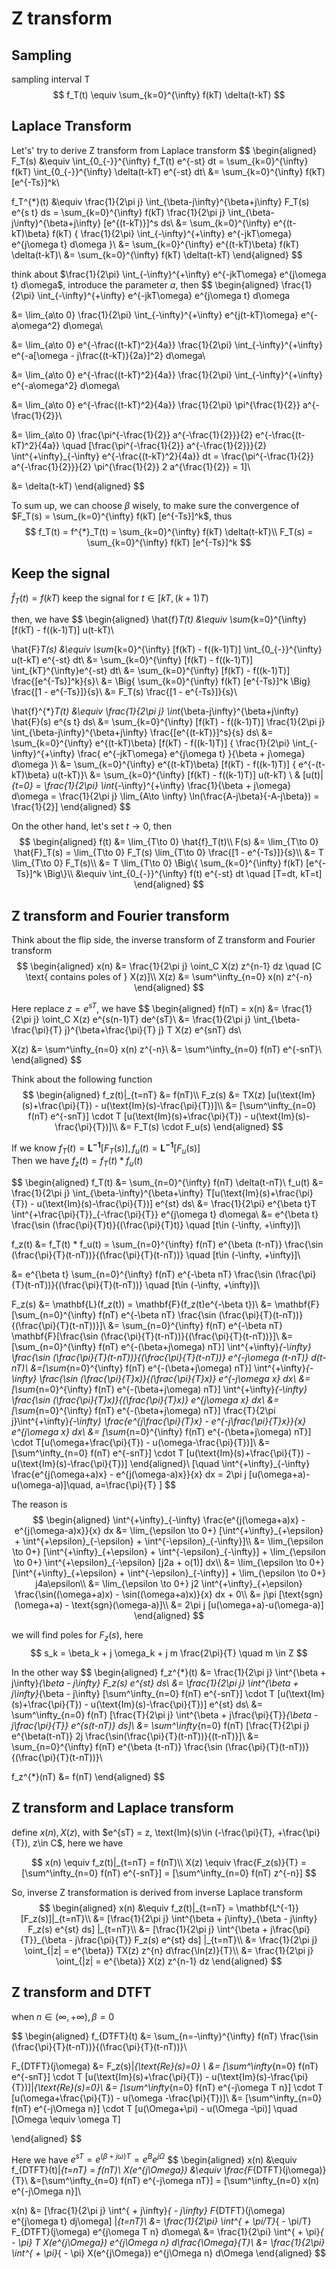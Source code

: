 # Z transform

## Sampling
sampling interval T
$$
f_T(t) \equiv \sum_{k=0}^{\infty} f(kT) \delta(t-kT)
$$

## Laplace Transform
Let's' try to derive Z transform from Laplace transform
$$
\begin{aligned}
F_T(s) 
&\equiv \int_{0_{-}}^{\infty} f_T(t) e^{-st} dt = \sum_{k=0}^{\infty} f(kT) \int_{0_{-}}^{\infty} \delta(t-kT) e^{-st} dt\\
&= \sum_{k=0}^{\infty} f(kT) [e^{-Ts}]^k\\

f_T^{*}(t) 
&\equiv \frac{1}{2\pi j} \int_{\beta-j\infty}^{\beta+j\infty} F_T(s) e^{s t} ds
= \sum_{k=0}^{\infty} f(kT) \frac{1}{2\pi j} \int_{\beta-j\infty}^{\beta+j\infty} [e^{(t-kT)}]^s ds\\
&= \sum_{k=0}^{\infty} e^{(t-kT)\beta} f(kT) \{ \frac{1}{2\pi} \int_{-\infty}^{+\infty} e^{-jkT\omega} e^{j\omega t} d\omega \}\\
&= \sum_{k=0}^{\infty} e^{(t-kT)\beta} f(kT) \delta(t-kT)\\
&= \sum_{k=0}^{\infty} f(kT) \delta(t-kT)
\end{aligned}
$$

think about $\frac{1}{2\pi} \int_{-\infty}^{+\infty} e^{-jkT\omega} e^{j\omega t} d\omega$, introduce the parameter $a$, then
$$
\begin{aligned}
\frac{1}{2\pi} \int_{-\infty}^{+\infty} e^{-jkT\omega} e^{j\omega t} d\omega

&= \lim_{a\to 0} \frac{1}{2\pi} \int_{-\infty}^{+\infty} e^{j(t-kT)\omega}  e^{-a\omega^2} d\omega\\

&= \lim_{a\to 0} e^{-\frac{(t-kT)^2}{4a}}
\frac{1}{2\pi} \int_{-\infty}^{+\infty} e^{-a[\omega - j\frac{(t-kT)}{2a}]^2} d\omega\\

&= \lim_{a\to 0} e^{-\frac{(t-kT)^2}{4a}}
\frac{1}{2\pi} \int_{-\infty}^{+\infty} e^{-a\omega^2} d\omega\\

&= \lim_{a\to 0} e^{-\frac{(t-kT)^2}{4a}}
\frac{1}{2\pi} \pi^{\frac{1}{2}} a^{-\frac{1}{2}}\\

&= \lim_{a\to 0} \frac{\pi^{-\frac{1}{2}} a^{-\frac{1}{2}}}{2} e^{-\frac{(t-kT)^2}{4a}} 
\quad 
[\frac{\pi^{-\frac{1}{2}} a^{-\frac{1}{2}}}{2} \int^{+\infty}_{-\infty} e^{-\frac{(t-kT)^2}{4a}} dt
= \frac{\pi^{-\frac{1}{2}} a^{-\frac{1}{2}}}{2} \pi^{\frac{1}{2}} 2 a^{\frac{1}{2}} = 1]\\

&= \delta(t-kT)
\end{aligned}
$$

To sum up, we can choose $\beta$ wisely, to make sure the convergence of  $F_T(s) = \sum_{k=0}^{\infty} f(kT) [e^{-Ts}]^k$, thus
$$
f_T(t) = f^{*}_T(t) = \sum_{k=0}^{\infty} f(kT) \delta(t-kT)\\
F_T(s) = \sum_{k=0}^{\infty} f(kT) [e^{-Ts}]^k
$$

## Keep the signal
$\hat{f}_T(t)=f(kT)$ keep the signal for $t \in [kT, (k+1)T)$

then, we have
$$
\begin{aligned}
\hat{f}_T(t) &\equiv \sum_{k=0}^{\infty} [f(kT) - f((k-1)T)] u(t-kT)\\

\hat{F}_T(s) &\equiv \sum_{k=0}^{\infty} [f(kT) - f((k-1)T)] \int_{0_{-}}^{\infty} u(t-kT) e^{-st} dt\\
&= \sum_{k=0}^{\infty} [f(kT) - f((k-1)T)] \int_{kT}^{\infty}e^{-st} dt\\
&= \sum_{k=0}^{\infty} [f(kT) - f((k-1)T)] \frac{[e^{-Ts}]^k}{s}\\
&= \Big\{ \sum_{k=0}^{\infty} f(kT) [e^{-Ts}]^k \Big\} \frac{[1 - e^{-Ts}]}{s}\\
&= F_T(s) \frac{[1 - e^{-Ts}]}{s}\\

\hat{f}^{*}_T(t) &\equiv \frac{1}{2\pi j} \int_{\beta-j\infty}^{\beta+j\infty} \hat{F}(s) e^{s t} ds\\
&= \sum_{k=0}^{\infty} [f(kT) - f((k-1)T)] \frac{1}{2\pi j} \int_{\beta-j\infty}^{\beta+j\infty} \frac{[e^{(t-kT)}]^s}{s} ds\\
&= \sum_{k=0}^{\infty} e^{(t-kT)\beta} [f(kT) - f((k-1)T)] \{ \frac{1}{2\pi} \int_{-\infty}^{+\infty} \frac{ e^{-jkT\omega} e^{j\omega t} }{\beta + j\omega} d\omega \}\\
&= \sum_{k=0}^{\infty} e^{(t-kT)\beta} [f(kT) - f((k-1)T)] \{ e^{-(t-kT)\beta} u(t-kT)\}\\
&= \sum_{k=0}^{\infty} [f(kT) - f((k-1)T)] u(t-kT) \\
& [u(t)|_{t=0} = \frac{1}{2\pi} \int_{-\infty}^{+\infty} \frac{1}{\beta + j\omega} d\omega = \frac{1}{2\pi j} \lim_{A\to \infty} \ln(\frac{A-j\beta}{-A-j\beta}) = \frac{1}{2}]
\end{aligned}
$$

On the other hand, let's set $t\to 0$, then
$$
\begin{aligned}
f(t) &= \lim_{T\to 0} \hat{f}_T(t)\\
F(s) &= \lim_{T\to 0} \hat{F}_T(s)
= \lim_{T\to 0} F_T(s) \lim_{T\to 0} \frac{[1 - e^{-Ts}]}{s}\\
&= T \lim_{T\to 0} F_T(s)\\
&= T \lim_{T\to 0} \Big\{ \sum_{k=0}^{\infty} f(kT) [e^{-Ts}]^k \Big\}\\
&\equiv \int_{0_{-}}^{\infty} f(t) e^{-st} dt \quad [T=dt, kT=t]
\end{aligned}
$$

## Z transform and Fourier transform 

Think about the flip side, the inverse transform of  Z transform and Fourier transform
$$
\begin{aligned}
x(n) &= \frac{1}{2\pi j} \oint_C X(z) z^{n-1} dz \quad [C \text{ contains poles of } X(z)]\\
X(z) &= \sum^\infty_{n=0} x(n) z^{-n}
\end{aligned}
$$

Here replace $z = e^{sT}$, we have
$$
\begin{aligned}
f(nT) = x(n) &= \frac{1}{2\pi j} \oint_C X(z) e^{s(n-1)T} de^{sT}\\
&= \frac{1}{2\pi j} \int_{\beta-\frac{\pi}{T} j}^{\beta+\frac{\pi}{T} j} T X(z) e^{snT} ds\\

X(z) &= \sum^\infty_{n=0} x(n) z^{-n}\\
&= \sum^\infty_{n=0} f(nT) e^{-snT}\\
\end{aligned}
$$

Think about the following function
$$
\begin{aligned}
f_z(t)|_{t=nT} &= f(nT)\\
F_z(s) &= TX(z) [u(\text{Im}(s)+\frac{\pi}{T}) - u(\text{Im}(s)-\frac{\pi}{T})]\\
&= [\sum^\infty_{n=0} f(nT) e^{-snT}] \cdot T [u(\text{Im}(s)+\frac{\pi}{T}) - u(\text{Im}(s)-\frac{\pi}{T})]\\
&= F_T(s) \cdot F_u(s)
\end{aligned}
$$

If we know $f_T(t) = \mathbf{L^{-1}}[F_T(s)], f_u(t) = \mathbf{L^{-1}}[F_u(s)]$\
Then we have $f_z(t) = f_T(t) * f_u(t)$

$$
\begin{aligned}
f_T(t) &= \sum_{n=0}^{\infty} f(nT) \delta(t-nT)\\
f_u(t) &= \frac{1}{2\pi j} \int_{\beta-\infty}^{\beta+\infty} T[u(\text{Im}(s)+\frac{\pi}{T}) - u(\text{Im}(s)-\frac{\pi}{T})]  e^{st} ds\\
&= \frac{1}{2\pi} e^{\beta t}T \int^{+\frac{\pi}{T}}_{-\frac{\pi}{T}} e^{j\omega t} d\omega\\
&= e^{\beta t} \frac{\sin (\frac{\pi}{T}t)}{(\frac{\pi}{T}t)} \quad [t\in (-\infty, +\infty)]\\

f_z(t) &= f_T(t) * f_u(t) = \sum_{n=0}^{\infty} f(nT) e^{\beta (t-nT)} \frac{\sin (\frac{\pi}{T}(t-nT))}{(\frac{\pi}{T}(t-nT))} \quad [t\in (-\infty, +\infty)]\\

&= e^{\beta t} \sum_{n=0}^{\infty} f(nT) e^{-\beta nT} \frac{\sin (\frac{\pi}{T}(t-nT))}{(\frac{\pi}{T}(t-nT))} \quad [t\in (-\infty, +\infty)]\\

F_z(s) &= \mathbf{L}(f_z(t)) = \mathbf{F}(f_z(t)e^{-\beta t})\\
&= \mathbf{F}[\sum_{n=0}^{\infty} f(nT) e^{-\beta nT} \frac{\sin (\frac{\pi}{T}(t-nT))}{(\frac{\pi}{T}(t-nT))}]\\
&= \sum_{n=0}^{\infty} f(nT) e^{-\beta nT} \mathbf{F}[\frac{\sin (\frac{\pi}{T}(t-nT))}{(\frac{\pi}{T}(t-nT))}]\\
&=[\sum_{n=0}^{\infty} f(nT) e^{-(\beta+j\omega) nT}]
\int^{+\infty}_{-\infty} \frac{\sin (\frac{\pi}{T}(t-nT))}{(\frac{\pi}{T}(t-nT))} e^{-j\omega (t-nT)} d(t-nT)\\
&=[\sum_{n=0}^{\infty} f(nT) e^{-(\beta+j\omega) nT}]
\int^{+\infty}_{-\infty} \frac{\sin (\frac{\pi}{T}x)}{(\frac{\pi}{T}x)} e^{-j\omega x} dx\\
&=[\sum_{n=0}^{\infty} f(nT) e^{-(\beta+j\omega) nT}]
\int^{+\infty}_{-\infty} \frac{\sin (\frac{\pi}{T}x)}{(\frac{\pi}{T}x)} e^{j\omega x} dx\\
&=[\sum_{n=0}^{\infty} f(nT) e^{-(\beta+j\omega) nT}]
\frac{T}{2\pi j}\int^{+\infty}_{-\infty} \frac{e^{j\frac{\pi}{T}x} - e^{-j\frac{\pi}{T}x}}{x} e^{j\omega x} dx\\
&= [\sum_{n=0}^{\infty} f(nT) e^{-(\beta+j\omega) nT}] \cdot
T[u(\omega+\frac{\pi}{T}) - u(\omega-\frac{\pi}{T})]\\
&= [\sum^\infty_{n=0} f(nT) e^{-snT}] \cdot T [u(\text{Im}(s)+\frac{\pi}{T}) - u(\text{Im}(s)-\frac{\pi}{T})]
\end{aligned}\\
[\quad \int^{+\infty}_{-\infty} \frac{e^{j(\omega+a)x} - e^{j(\omega-a)x}}{x} dx = 2\pi j [u(\omega+a)-u(\omega-a)]\quad, a=\frac{\pi}{T} ]
$$

The reason is
$$
\begin{aligned}
\int^{+\infty}_{-\infty} \frac{e^{j(\omega+a)x} - e^{j(\omega-a)x}}{x} dx
&= \lim_{\epsilon \to 0+} [\int^{+\infty}_{+\epsilon} + \int^{+\epsilon}_{-\epsilon} + \int^{-\epsilon}_{-\infty}]\\
&= \lim_{\epsilon \to 0+} [\int^{+\infty}_{+\epsilon} + \int^{-\epsilon}_{-\infty}] + \lim_{\epsilon \to 0+} \int^{+\epsilon}_{-\epsilon} [j2a + o(1)] dx\\
&= \lim_{\epsilon \to 0+} [\int^{+\infty}_{+\epsilon} + \int^{-\epsilon}_{-\infty}] + \lim_{\epsilon \to 0+} j4a\epsilon\\
&= \lim_{\epsilon \to 0+} j2 \int^{+\infty}_{+\epsilon} \frac{\sin((\omega+a)x) - \sin((\omega+a)x)}{x} dx + 0\\
&= j\pi [\text{sgn}(\omega+a) - \text{sgn}(\omega-a)]\\
&= 2\pi j [u(\omega+a)-u(\omega-a)]
\end{aligned}
$$


we will find poles for $F_z(s)$, here
$$
s_k = \beta_k + j \omega_k + j m \frac{2\pi}{T} \quad m \in Z
$$

In the other way
$$
\begin{aligned}
f_z^{*}(t) &= \frac{1}{2\pi j} \int^{\beta + j\infty}_{\beta - j\infty} F_z(s) e^{st} ds\\
&= \frac{1}{2\pi j} \int^{\beta + j\infty}_{\beta - j\infty} 
[\sum^\infty_{n=0} f(nT) e^{-snT}] \cdot T [u(\text{Im}(s)+\frac{\pi}{T}) - u(\text{Im}(s)-\frac{\pi}{T})] e^{st} ds\\
&= \sum^\infty_{n=0} f(nT) [\frac{T}{2\pi j} \int^{\beta + j\frac{\pi}{T}}_{\beta - j\frac{\pi}{T}} e^{s(t-nT)} ds]\\
&= \sum^\infty_{n=0} f(nT) [\frac{T}{2\pi j} e^{\beta(t-nT)} 2j \frac{\sin(\frac{\pi}{T}(t-nT))}{(t-nT)}]\\
&= \sum_{n=0}^{\infty} f(nT) e^{\beta (t-nT)} \frac{\sin (\frac{\pi}{T}(t-nT))}{(\frac{\pi}{T}(t-nT))}\\

f_z^{*}(nT) &= f(nT)
\end{aligned}
$$


## Z transform and Laplace transform

define $x(n), X(z)$, with $e^{sT} = z, \text{Im}(s)\in (-\frac{\pi}{T}, +\frac{\pi}{T}), z\in C$, here we have

$$
x(n) \equiv f_z(t)|_{t=nT} = f(nT)\\
X(z) \equiv \frac{F_z(s)}{T} =[\sum^\infty_{n=0} f(nT) e^{-snT}] = [\sum^\infty_{n=0} f(nT) z^{-n}]
$$

So, inverse Z transformation is derived from inverse Laplace transform
$$
\begin{aligned}
x(n) &\equiv f_z(t)|_{t=nT} = \mathbf{L^{-1}}[F_z(s)]|_{t=nT}\\
&= [\frac{1}{2\pi j} \int^{\beta + j\infty}_{\beta - j\infty} F_z(s) e^{st} ds] |_{t=nT}\\
&= [\frac{1}{2\pi j} \int^{\beta + j\frac{\pi}{T}}_{\beta - j\frac{\pi}{T}} F_z(s) e^{st} ds] |_{t=nT}\\
&= \frac{1}{2\pi j} \oint_{|z| = e^{\beta}} TX(z) z^{n} d\frac{\ln(z)}{T}\\
&= \frac{1}{2\pi j} \oint_{|z| = e^{\beta}} X(z) z^{n-1} dz
\end{aligned}
$$

## Z transform and DTFT
when $n \in (\infty, +\infty), \beta = 0$

$$
\begin{aligned}
f_{DTFT}(t) &= \sum_{n=-\infty}^{\infty} f(nT) \frac{\sin (\frac{\pi}{T}(t-nT))}{(\frac{\pi}{T}(t-nT))}\\

F_{DTFT}(j\omega) &= F_z(s)|_{\text{Re}(s)=0} \\
&= [\sum^\infty_{n=0} f(nT) e^{-snT}] \cdot T [u(\text{Im}(s)+\frac{\pi}{T}) - u(\text{Im}(s)-\frac{\pi}{T})]|_{\text{Re}(s)=0}\\
&= [\sum^\infty_{n=0} f(nT) e^{-j\omega T n}] \cdot T [u(\omega+\frac{\pi}{T}) - u(\omega -\frac{\pi}{T})]\\
&= [\sum^\infty_{n=0} f(nT) e^{-j\Omega n}] \cdot T [u(\Omega+\pi) - u(\Omega -\pi)] \quad [\Omega \equiv \omega T]

\end{aligned}
$$

Here we have $e^{sT} = e^{(\beta + j\omega)T} = e^{B} e^{j\Omega}$
$$
\begin{aligned}
x(n) &\equiv f_{DTFT}(t)|_{t=nT} = f(nT)\\
X(e^{j\Omega}) &\equiv \frac{F_{DTFT}(j\omega)}{T}\\
&=[\sum^\infty_{n=0} f(nT) e^{-j\omega nT}] = [\sum^\infty_{n=0} x(n) e^{-j\Omega n}]\\

x(n) &= [\frac{1}{2\pi j} \int^{ + j\infty}_{ - j\infty} F_{DTFT}(j\omega) e^{j\omega t} dj\omega] |_{t=nT}\\
&= \frac{1}{2\pi} \int^{ + \pi/T}_{ - \pi/T} F_{DTFT}(j\omega) e^{j\omega T n} d\omega\\
&= \frac{1}{2\pi} \int^{ + \pi}_{ - \pi} T X(e^{j\Omega}) e^{j\Omega n} d\frac{\Omega}{T}\\
&= \frac{1}{2\pi} \int^{ + \pi}_{ - \pi} X(e^{j\Omega}) e^{j\Omega n} d\Omega
\end{aligned}
$$

